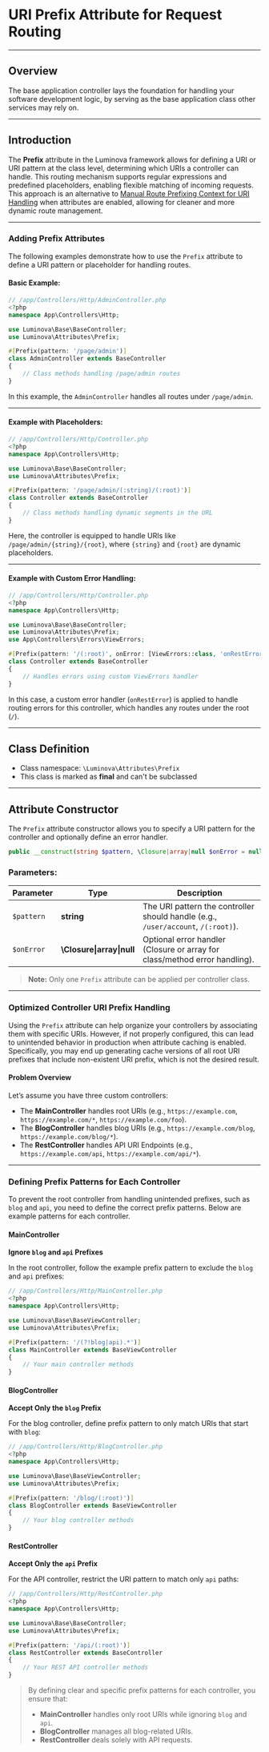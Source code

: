 # URI Prefix Attribute for Request Routing

***

## Overview

The base application controller lays the foundation for handling your software development logic, by serving as the base application class other services may rely on.

***

## Introduction

The **Prefix** attribute in the Luminova framework allows for defining a URI or URI pattern at the class level, determining which URIs a controller can handle. This routing mechanism supports regular expressions and predefined placeholders, enabling flexible matching of incoming requests. This approach is an alternative to [Manual Route Prefixing Context for URI Handling](/routing/uri-prefix.md) when attributes are enabled, allowing for cleaner and more dynamic route management.

---

### Adding Prefix Attributes

The following examples demonstrate how to use the `Prefix` attribute to define a URI pattern or placeholder for handling routes.

#### Basic Example:

```php
// /app/Controllers/Http/AdminController.php
<?php
namespace App\Controllers\Http;

use Luminova\Base\BaseController;
use Luminova\Attributes\Prefix;

#[Prefix(pattern: '/page/admin')]
class AdminController extends BaseController
{
    // Class methods handling /page/admin routes
}
```

In this example, the `AdminController` handles all routes under `/page/admin`.

***

#### Example with Placeholders:

```php
// /app/Controllers/Http/Controller.php
<?php
namespace App\Controllers\Http;

use Luminova\Base\BaseController;
use Luminova\Attributes\Prefix;

#[Prefix(pattern: '/page/admin/(:string)/(:root)')]
class Controller extends BaseController
{
    // Class methods handling dynamic segments in the URL
}
```

Here, the controller is equipped to handle URIs like `/page/admin/{string}/{root}`, where `{string}` and `{root}` are dynamic placeholders.

***

#### Example with Custom Error Handling:

```php
// /app/Controllers/Http/Controller.php
<?php
namespace App\Controllers\Http;

use Luminova\Base\BaseController;
use Luminova\Attributes\Prefix;
use App\Controllers\Errors\ViewErrors;

#[Prefix(pattern: '/(:root)', onError: [ViewErrors::class, 'onRestError'])]
class Controller extends BaseController
{
    // Handles errors using custom ViewErrors handler
}
```

In this case, a custom error handler (`onRestError`) is applied to handle routing errors for this controller, which handles any routes under the root (`/`).

---

## Class Definition

* Class namespace: `\Luminova\Attributes\Prefix`
* This class is marked as **final** and can't be subclassed

---

## Attribute Constructor

The `Prefix` attribute constructor allows you to specify a URI pattern for the controller and optionally define an error handler.

```php
public __construct(string $pattern, \Closure|array|null $onError = null)
```

### Parameters:

| Parameter   | Type                        | Description                                                                 |
|-------------|-----------------------------|-----------------------------------------------------------------------------|
| `$pattern`  | **string**                   | The URI pattern the controller should handle (e.g., `/user/account`, `/(:root)`). |
| `$onError`  | **\Closure&#124;array&#124;null** | Optional error handler (Closure or array for class/method error handling).     |

> **Note:** Only one `Prefix` attribute can be applied per controller class.

---

###  Optimized Controller URI Prefix Handling

Using the `Prefix` attribute can help organize your controllers by associating them with specific URIs. However, if not properly configured, this can lead to unintended behavior in production when attribute caching is enabled. Specifically, you may end up generating cache versions of all root URI prefixes that include non-existent URI prefix, which is not the desired result.

#### Problem Overview

Let’s assume you have three custom controllers:
- The **MainController** handles root URIs (e.g., `https://example.com`, `https://example.com/*`, `https://example.com/foo`).
- The **BlogController** handles blog URIs (e.g., `https://example.com/blog`, `https://example.com/blog/*`).
- The **RestController** handles API URI Endpoints (e.g., `https://example.com/api`, `https://example.com/api/*`).

---

### Defining Prefix Patterns for Each Controller

To prevent the root controller from handling unintended prefixes, such as `blog` and `api`, you need to define the correct prefix patterns. Below are example patterns for each controller.

#### MainController

**Ignore `blog` and `api` Prefixes**

In the root controller, follow the example prefix pattern to exclude the `blog` and `api` prefixes:

```php
// /app/Controllers/Http/MainController.php
<?php
namespace App\Controllers\Http;

use Luminova\Base\BaseViewController;
use Luminova\Attributes\Prefix;

#[Prefix(pattern: '/(?!blog|api).*')]
class MainController extends BaseViewController 
{
    // Your main controller methods
}
```

#### BlogController

**Accept Only the `blog` Prefix**

For the blog controller, define prefix pattern to only match URIs that start with `blog`:

```php
// /app/Controllers/Http/BlogController.php
<?php
namespace App\Controllers\Http;

use Luminova\Base\BaseViewController;
use Luminova\Attributes\Prefix;

#[Prefix(pattern: '/blog/(:root)')]
class BlogController extends BaseViewController 
{
    // Your blog controller methods
}
```

#### RestController

**Accept Only the `api` Prefix**

For the API controller, restrict the URI pattern to match only `api` paths:

```php
// /app/Controllers/Http/RestController.php
<?php
namespace App\Controllers\Http;

use Luminova\Base\BaseController;
use Luminova\Attributes\Prefix;

#[Prefix(pattern: '/api/(:root)')]
class RestController extends BaseController 
{
    // Your REST API controller methods
}
```

> By defining clear and specific prefix patterns for each controller, you ensure that:
> - **MainController** handles only root URIs while ignoring `blog` and `api`.
> - **BlogController** manages all blog-related URIs.
> - **RestController** deals solely with API requests.